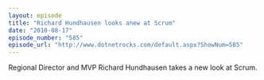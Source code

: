 ```yaml
---
layout: episode
title: "Richard Hundhausen looks anew at Scrum"
date: "2010-08-17"
episode_number: "585"
episode_url: "http://www.dotnetrocks.com/default.aspx?ShowNum=585"
---
```


Regional Director and MVP Richard Hundhausen takes a new look at Scrum.
